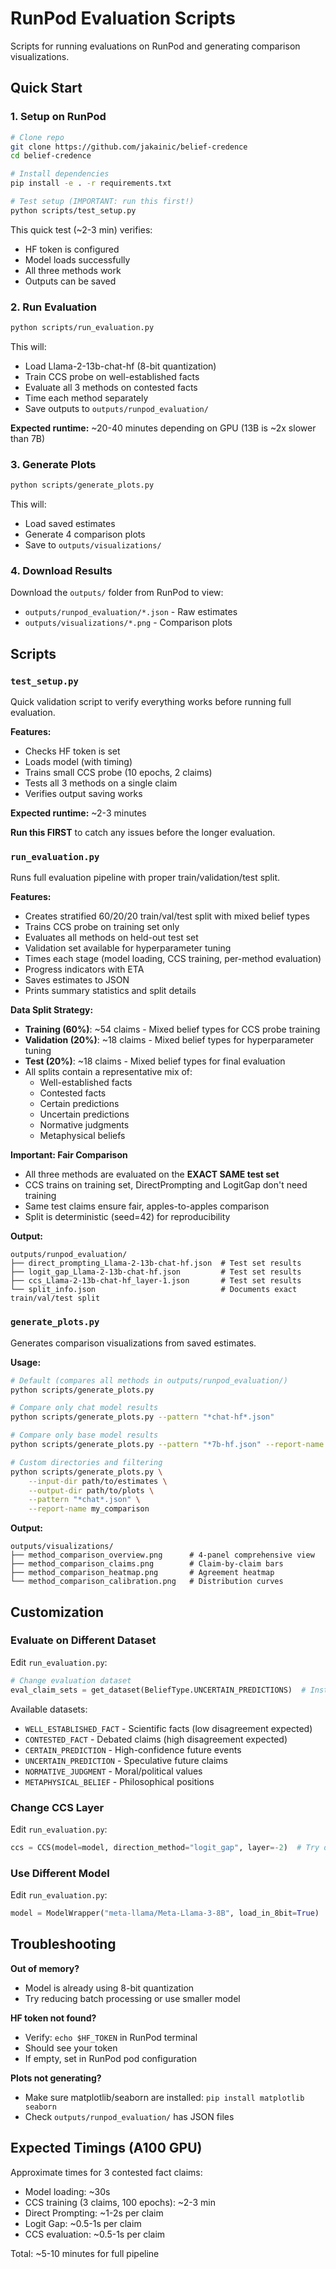 # RunPod Evaluation Scripts

Scripts for running evaluations on RunPod and generating comparison visualizations.

## Quick Start

### 1. Setup on RunPod

```bash
# Clone repo
git clone https://github.com/jakainic/belief-credence
cd belief-credence

# Install dependencies
pip install -e . -r requirements.txt

# Test setup (IMPORTANT: run this first!)
python scripts/test_setup.py
```

This quick test (~2-3 min) verifies:
- HF token is configured
- Model loads successfully
- All three methods work
- Outputs can be saved

### 2. Run Evaluation

```bash
python scripts/run_evaluation.py
```

This will:
- Load Llama-2-13b-chat-hf (8-bit quantization)
- Train CCS probe on well-established facts
- Evaluate all 3 methods on contested facts
- Time each method separately
- Save outputs to `outputs/runpod_evaluation/`

**Expected runtime:** ~20-40 minutes depending on GPU (13B is ~2x slower than 7B)

### 3. Generate Plots

```bash
python scripts/generate_plots.py
```

This will:
- Load saved estimates
- Generate 4 comparison plots
- Save to `outputs/visualizations/`

### 4. Download Results

Download the `outputs/` folder from RunPod to view:
- `outputs/runpod_evaluation/*.json` - Raw estimates
- `outputs/visualizations/*.png` - Comparison plots

## Scripts

### `test_setup.py`

Quick validation script to verify everything works before running full evaluation.

**Features:**
- Checks HF token is set
- Loads model (with timing)
- Trains small CCS probe (10 epochs, 2 claims)
- Tests all 3 methods on a single claim
- Verifies output saving works

**Expected runtime:** ~2-3 minutes

**Run this FIRST** to catch any issues before the longer evaluation.

### `run_evaluation.py`

Runs full evaluation pipeline with proper train/validation/test split.

**Features:**
- Creates stratified 60/20/20 train/val/test split with mixed belief types
- Trains CCS probe on training set only
- Evaluates all methods on held-out test set
- Validation set available for hyperparameter tuning
- Times each stage (model loading, CCS training, per-method evaluation)
- Progress indicators with ETA
- Saves estimates to JSON
- Prints summary statistics and split details

**Data Split Strategy:**
- **Training (60%)**: ~54 claims - Mixed belief types for CCS probe training
- **Validation (20%)**: ~18 claims - Mixed belief types for hyperparameter tuning
- **Test (20%)**: ~18 claims - Mixed belief types for final evaluation
- All splits contain a representative mix of:
  - Well-established facts
  - Contested facts
  - Certain predictions
  - Uncertain predictions
  - Normative judgments
  - Metaphysical beliefs

**Important: Fair Comparison**
- All three methods are evaluated on the **EXACT SAME test set**
- CCS trains on training set, DirectPrompting and LogitGap don't need training
- Same test claims ensure fair, apples-to-apples comparison
- Split is deterministic (seed=42) for reproducibility

**Output:**
```
outputs/runpod_evaluation/
├── direct_prompting_Llama-2-13b-chat-hf.json  # Test set results
├── logit_gap_Llama-2-13b-chat-hf.json         # Test set results
├── ccs_Llama-2-13b-chat-hf_layer-1.json       # Test set results
└── split_info.json                            # Documents exact train/val/test split
```

### `generate_plots.py`

Generates comparison visualizations from saved estimates.

**Usage:**
```bash
# Default (compares all methods in outputs/runpod_evaluation/)
python scripts/generate_plots.py

# Compare only chat model results
python scripts/generate_plots.py --pattern "*chat-hf*.json"

# Compare only base model results
python scripts/generate_plots.py --pattern "*7b-hf.json" --report-name base_model

# Custom directories and filtering
python scripts/generate_plots.py \
    --input-dir path/to/estimates \
    --output-dir path/to/plots \
    --pattern "*chat*.json" \
    --report-name my_comparison
```

**Output:**
```
outputs/visualizations/
├── method_comparison_overview.png      # 4-panel comprehensive view
├── method_comparison_claims.png        # Claim-by-claim bars
├── method_comparison_heatmap.png       # Agreement heatmap
└── method_comparison_calibration.png   # Distribution curves
```

## Customization

### Evaluate on Different Dataset

Edit `run_evaluation.py`:

```python
# Change evaluation dataset
eval_claim_sets = get_dataset(BeliefType.UNCERTAIN_PREDICTIONS)  # Instead of CONTESTED_FACT
```

Available datasets:
- `WELL_ESTABLISHED_FACT` - Scientific facts (low disagreement expected)
- `CONTESTED_FACT` - Debated claims (high disagreement expected)
- `CERTAIN_PREDICTION` - High-confidence future events
- `UNCERTAIN_PREDICTION` - Speculative future claims
- `NORMATIVE_JUDGMENT` - Moral/political values
- `METAPHYSICAL_BELIEF` - Philosophical positions

### Change CCS Layer

Edit `run_evaluation.py`:

```python
ccs = CCS(model=model, direction_method="logit_gap", layer=-2)  # Try different layer
```

### Use Different Model

Edit `run_evaluation.py`:

```python
model = ModelWrapper("meta-llama/Meta-Llama-3-8B", load_in_8bit=True)
```

## Troubleshooting

**Out of memory?**
- Model is already using 8-bit quantization
- Try reducing batch processing or use smaller model

**HF token not found?**
- Verify: `echo $HF_TOKEN` in RunPod terminal
- Should see your token
- If empty, set in RunPod pod configuration

**Plots not generating?**
- Make sure matplotlib/seaborn are installed: `pip install matplotlib seaborn`
- Check `outputs/runpod_evaluation/` has JSON files

## Expected Timings (A100 GPU)

Approximate times for 3 contested fact claims:

- Model loading: ~30s
- CCS training (3 claims, 100 epochs): ~2-3 min
- Direct Prompting: ~1-2s per claim
- Logit Gap: ~0.5-1s per claim
- CCS evaluation: ~0.5-1s per claim

Total: ~5-10 minutes for full pipeline
